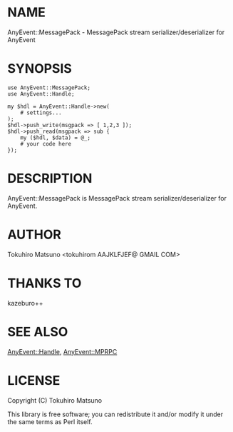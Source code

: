 # NAME

AnyEvent::MessagePack - MessagePack stream serializer/deserializer for AnyEvent

# SYNOPSIS

    use AnyEvent::MessagePack;
    use AnyEvent::Handle;

    my $hdl = AnyEvent::Handle->new(
        # settings...
    );
    $hdl->push_write(msgpack => [ 1,2,3 ]);
    $hdl->push_read(msgpack => sub {
        my ($hdl, $data) = @_;
        # your code here
    });

# DESCRIPTION

AnyEvent::MessagePack is MessagePack stream serializer/deserializer for AnyEvent.

# AUTHOR

Tokuhiro Matsuno &lt;tokuhirom AAJKLFJEF@ GMAIL COM>

# THANKS TO

kazeburo++

# SEE ALSO

[AnyEvent::Handle](https://metacpan.org/pod/AnyEvent::Handle), [AnyEvent::MPRPC](https://metacpan.org/pod/AnyEvent::MPRPC)

# LICENSE

Copyright (C) Tokuhiro Matsuno

This library is free software; you can redistribute it and/or modify
it under the same terms as Perl itself.
